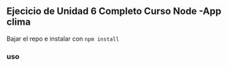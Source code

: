 ## Ejecicio de Unidad 6 Completo Curso Node -App clima

Bajar el repo e instalar con 
``` npm install ```

### uso

